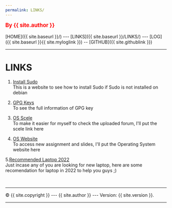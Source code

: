 ```yaml
---
permalink: LINKS/
---
```

<span style="color:red; font-weight:bold; font-size:larger;">By {{ site.author }}</span>
<br><br>
[HOME]({{ site.baseurl }}/) ---
[LINKS]({{ site.baseurl }}/LINKS/) ---
[LOG]({{ site.baseurl }}{{ site.myloglink }}) --
[GITHUB]({{ site.githublink }})
<br>
<hr>

# LINKS

1. [Install Sudo](https://medium.com/platform-engineer/how-to-enable-sudo-on-a-user-account-on-debian-494d3c75ee21)<br>
This is a website to see how to install Sudo if Sudo is not installed on debian

2. [GPG Keys](https://confluence.atlassian.com/bitbucketserver/using-gpg-keys-913477014.html)<br>
To see the full information of GPG key

3. [OS Scele](https://scele.cs.ui.ac.id/course/view.php?id=3398)<br>
To make it easier for myself to check the uploaded forum, I'll put the scele link here

4. [OS Website](https://os.vlsm.org/)<br>
To access new assignment and slides, I'll put the Operating System website here

5.[Recommended Laptop 2022](https://www.cnet.com/tech/computing/best-laptop/)<br>
Just incase any of you are looking for new laptop, here are some recomendation for laptop in 2022 to help you guys ;)

<br>
<hr>
&copy; {{ site.copyright }} --- {{ site.author }} --- Version: {{ site.version }}.
<hr>
<br>
